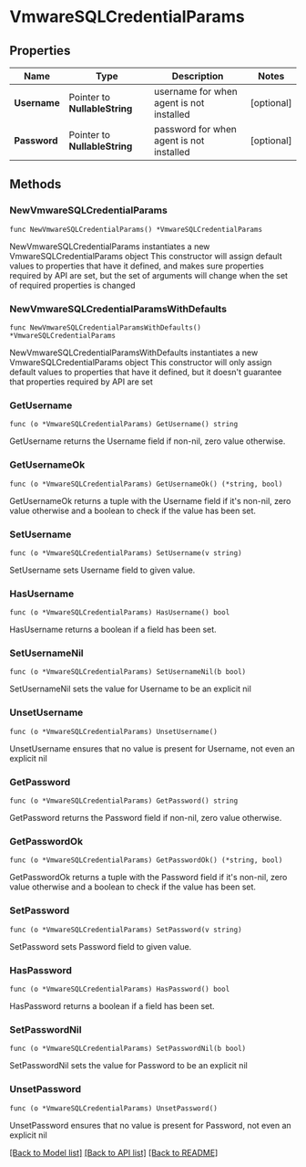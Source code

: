 # VmwareSQLCredentialParams

## Properties

Name | Type | Description | Notes
------------ | ------------- | ------------- | -------------
**Username** | Pointer to **NullableString** |  username for when agent is not installed | [optional] 
**Password** | Pointer to **NullableString** |  password for when agent is not installed | [optional] 

## Methods

### NewVmwareSQLCredentialParams

`func NewVmwareSQLCredentialParams() *VmwareSQLCredentialParams`

NewVmwareSQLCredentialParams instantiates a new VmwareSQLCredentialParams object
This constructor will assign default values to properties that have it defined,
and makes sure properties required by API are set, but the set of arguments
will change when the set of required properties is changed

### NewVmwareSQLCredentialParamsWithDefaults

`func NewVmwareSQLCredentialParamsWithDefaults() *VmwareSQLCredentialParams`

NewVmwareSQLCredentialParamsWithDefaults instantiates a new VmwareSQLCredentialParams object
This constructor will only assign default values to properties that have it defined,
but it doesn't guarantee that properties required by API are set

### GetUsername

`func (o *VmwareSQLCredentialParams) GetUsername() string`

GetUsername returns the Username field if non-nil, zero value otherwise.

### GetUsernameOk

`func (o *VmwareSQLCredentialParams) GetUsernameOk() (*string, bool)`

GetUsernameOk returns a tuple with the Username field if it's non-nil, zero value otherwise
and a boolean to check if the value has been set.

### SetUsername

`func (o *VmwareSQLCredentialParams) SetUsername(v string)`

SetUsername sets Username field to given value.

### HasUsername

`func (o *VmwareSQLCredentialParams) HasUsername() bool`

HasUsername returns a boolean if a field has been set.

### SetUsernameNil

`func (o *VmwareSQLCredentialParams) SetUsernameNil(b bool)`

 SetUsernameNil sets the value for Username to be an explicit nil

### UnsetUsername
`func (o *VmwareSQLCredentialParams) UnsetUsername()`

UnsetUsername ensures that no value is present for Username, not even an explicit nil
### GetPassword

`func (o *VmwareSQLCredentialParams) GetPassword() string`

GetPassword returns the Password field if non-nil, zero value otherwise.

### GetPasswordOk

`func (o *VmwareSQLCredentialParams) GetPasswordOk() (*string, bool)`

GetPasswordOk returns a tuple with the Password field if it's non-nil, zero value otherwise
and a boolean to check if the value has been set.

### SetPassword

`func (o *VmwareSQLCredentialParams) SetPassword(v string)`

SetPassword sets Password field to given value.

### HasPassword

`func (o *VmwareSQLCredentialParams) HasPassword() bool`

HasPassword returns a boolean if a field has been set.

### SetPasswordNil

`func (o *VmwareSQLCredentialParams) SetPasswordNil(b bool)`

 SetPasswordNil sets the value for Password to be an explicit nil

### UnsetPassword
`func (o *VmwareSQLCredentialParams) UnsetPassword()`

UnsetPassword ensures that no value is present for Password, not even an explicit nil

[[Back to Model list]](../README.md#documentation-for-models) [[Back to API list]](../README.md#documentation-for-api-endpoints) [[Back to README]](../README.md)


